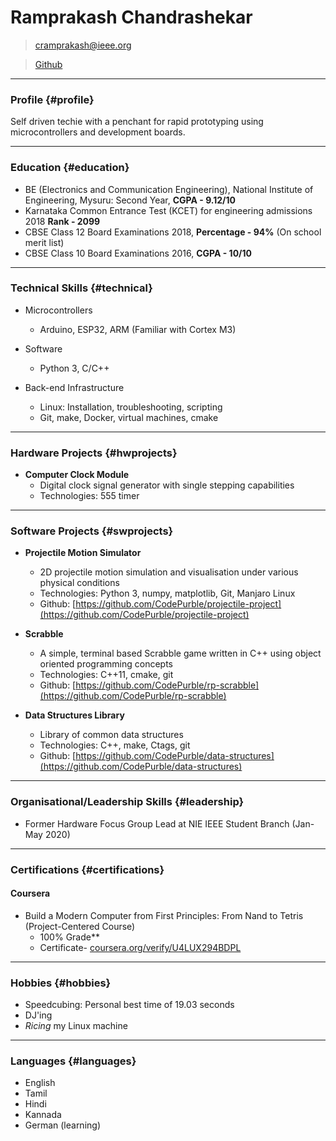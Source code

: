 # Ramprakash Chandrashekar

> [cramprakash@ieee.org](cramprakash@ieee.org)

> [Github](https://github.com/CodePurble)

------

### Profile {#profile}

Self driven techie with a penchant for rapid prototyping using microcontrollers
and development boards.

------

### Education {#education}

* BE (Electronics and Communication Engineering), National Institute of Engineering, Mysuru: Second Year, **CGPA - 9.12/10**
* Karnataka Common Entrance Test (KCET) for engineering admissions 2018 **Rank - 2099**
* CBSE Class 12 Board Examinations 2018, **Percentage - 94%** (On school merit list)
* CBSE Class 10 Board Examinations 2016, **CGPA - 10/10**

------

### Technical Skills {#technical}

* Microcontrollers
	* Arduino, ESP32, ARM (Familiar with Cortex M3)

* Software
	* Python 3, C/C++

* Back-end Infrastructure
	* Linux: Installation, troubleshooting, scripting
	* Git, make, Docker, virtual machines, cmake

------

### Hardware Projects {#hwprojects}

* **Computer Clock Module**
	* Digital clock signal generator with single stepping capabilities
	* Technologies: 555 timer

------

### Software Projects {#swprojects}

* **Projectile Motion Simulator**
	* 2D projectile motion simulation and visualisation under various physical conditions
	* Technologies: Python 3, numpy, matplotlib, Git, Manjaro Linux
	* Github: [https://github.com/CodePurble/projectile-project](https://github.com/CodePurble/projectile-project)

* **Scrabble**
	* A simple, terminal based Scrabble game written in C++ using object oriented programming concepts
	* Technologies: C++11, cmake, git
	* Github: [https://github.com/CodePurble/rp-scrabble](https://github.com/CodePurble/rp-scrabble)

* **Data Structures Library**
	* Library of common data structures
	* Technologies: C++, make, Ctags, git
	* Github: [https://github.com/CodePurble/data-structures](https://github.com/CodePurble/data-structures)

------

### Organisational/Leadership Skills {#leadership}

* Former Hardware Focus Group Lead at NIE IEEE Student Branch (Jan-May 2020)

------

### Certifications {#certifications}

#### Coursera

* Build a Modern Computer from First Principles: From Nand to Tetris (Project-Centered Course)
	* 100% Grade**
	* Certificate- [coursera.org/verify/U4LUX294BDPL](coursera.org/verify/U4LUX294BDPL)

------

### Hobbies {#hobbies}

* Speedcubing: Personal best time of 19.03 seconds
* DJ'ing
* _Ricing_ my Linux machine

------

### Languages {#languages}

* English
* Tamil
* Hindi
* Kannada
* German (learning)

